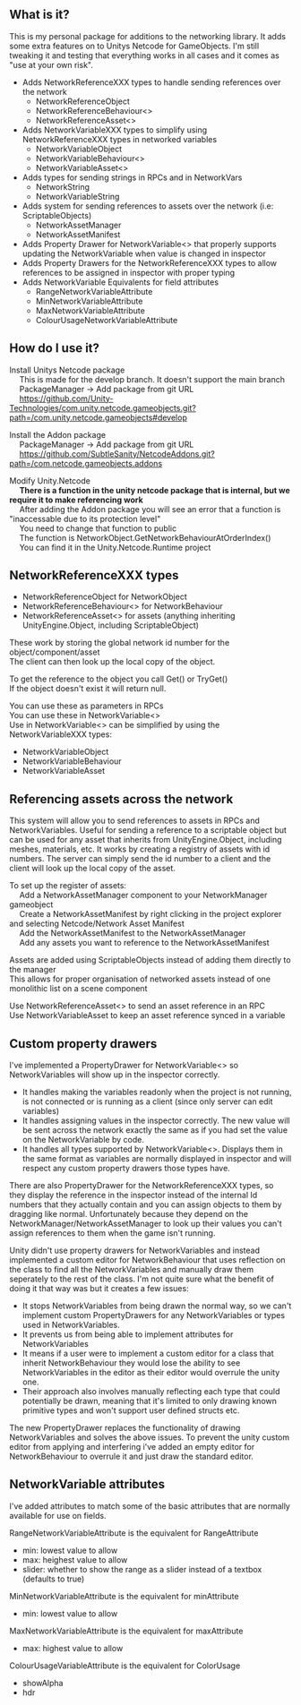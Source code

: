 ## What is it?  
This is my personal package for additions to the networking library. It adds some extra features on to Unitys Netcode for GameObjects. I'm still tweaking it and testing that everything works in all cases and it comes as "use at your own risk".  

- Adds NetworkReferenceXXX types to handle sending references over the network  
    - NetworkReferenceObject
    - NetworkReferenceBehaviour<>
    - NetworkReferenceAsset<>
- Adds NetworkVariableXXX types to simplify using NetworkReferenceXXX types in networked variables  
    - NetworkVariableObject
    - NetworkVariableBehaviour<>
    - NetworkVariableAsset<>
- Adds types for sending strings in RPCs and in NetworkVars
    - NetworkString
    - NetworkVariableString
- Adds system for sending references to assets over the network (i.e: ScriptableObjects)
    - NetworkAssetManager
    - NetworkAssetManifest  
- Adds Property Drawer for NetworkVariable<> that properly supports updating the NetworkVariable when value is changed in inspector  
- Adds Property Drawers for the NetworkReferenceXXX types to allow references to be assigned in inspector with proper typing  
- Adds NetworkVariable Equivalents for field attributes
    - RangeNetworkVariableAttribute
    - MinNetworkVariableAttribute
    - MaxNetworkVariableAttribute
    - ColourUsageNetworkVariableAttribute

## How do I use it?

Install Unitys Netcode package  
&emsp; This is made for the develop branch. It doesn't support the main branch  
&emsp; PackageManager -> Add package from git URL  
&emsp; https://github.com/Unity-Technologies/com.unity.netcode.gameobjects.git?path=/com.unity.netcode.gameobjects#develop  

Install the Addon package  
&emsp; PackageManager -> Add package from git URL  
&emsp; https://github.com/SubtleSanity/NetcodeAddons.git?path=/com.netcode.gameobjects.addons  

Modify Unity.Netcode  
&emsp; **There is a function in the unity netcode package that is internal, but we require it to make referencing work**  
&emsp; After adding the Addon package you will see an error that a function is "inaccessable due to its protection level"  
&emsp; You need to change that function to public  
&emsp; The function is NetworkObject.GetNetworkBehaviourAtOrderIndex()  
&emsp; You can find it in the Unity.Netcode.Runtime project  

## NetworkReferenceXXX types

- NetworkReferenceObject for NetworkObject
- NetworkReferenceBehaviour<> for NetworkBehaviour
- NetworkReferenceAsset<> for assets (anything inheriting UnityEngine.Object, including ScriptableObject)

These work by storing the global network id number for the object/component/asset  
The client can then look up the local copy of the object.  

To get the reference to the object you call Get() or TryGet()  
If the object doesn't exist it will return null.  

You can use these as parameters in RPCs  
You can use these in NetworkVariable<>  
Use in NetworkVariable<> can be simplified by using the NetworkVariableXXX types:  
- NetworkVariableObject
- NetworkVariableBehaviour
- NetworkVariableAsset

## Referencing assets across the network
This system will allow you to send references to assets in RPCs and NetworkVariables. Useful for sending a reference to a scriptable object but can be used for any asset that inherits from UnityEngine.Object, including meshes, materials, etc. It works by creating a registry of assets with id numbers. The server can simply send the id number to a client and the client will look up the local copy of the asset.

To set up the register of assets:  
&emsp; Add a NetworkAssetManager component to your NetworkManager gameobject  
&emsp; Create a NetworkAssetManifest by right clicking in the project explorer and selecting Netcode/Network Asset Manifest  
&emsp; Add the NetworkAssetManifest to the NetworkAssetManager  
&emsp; Add any assets you want to reference to the NetworkAssetManifest  

Assets are added using ScriptableObjects instead of adding them directly to the manager  
This allows for proper organisation of networked assets instead of one monolithic list on a scene component  

Use NetworkReferenceAsset<> to send an asset reference in an RPC    
Use NetworkVariableAsset to keep an asset reference synced in a variable

## Custom property drawers

I've implemented a PropertyDrawer for NetworkVariable<> so NetworkVariables will show up in the inspector correctly.  
 - It handles making the variables readonly when the project is not running, is not connected or is running as a client (since only server can edit variables)  
 - It handles assigning values in the inspector correctly. The new value will be sent across the network exactly the same as if you had set the value on the NetworkVariable by code.
 - It handles all types supported by NetworkVariable<>. Displays them in the same format as variables are normally displayed in inspector and will respect any custom property drawers those types have.

There are also PropertyDrawer for the NetworkReferenceXXX types, so they display the reference in the inspector instead of the internal Id numbers that they actually contain and you can assign objects to them by dragging like normal. Unfortunately because they depend on the NetworkManager/NetworkAssetManager to look up their values you can't assign references to them when the game isn't running.  

Unity didn't use property drawers for NetworkVariables and instead implemented a custom editor for NetworkBehaviour that uses reflection on the class to find all the NetworkVariables and manually draw them seperately to the rest of the class. I'm not quite sure what the benefit of doing it that way was but it creates a few issues:
 - It stops NetworkVariables from being drawn the normal way, so we can't implement custom PropertyDrawers for any NetworkVariables or types used in NetworkVariables. 
 - It prevents us from being able to implement attributes for NetworkVariables
 - It  means if a user were to implement a custom editor for a class that inherit NetworkBehaviour they would lose the ability to see NetworkVariables in the editor as their editor would overrule the unity one. 
 - Their approach also involves manually reflecting each type that could potentially be drawn, meaning that it's limited to only drawing known primitive types and won't support user defined structs etc.

The new PropertyDrawer replaces the functionality of drawing NetworkVariables and solves the above issues. To prevent the unity custom editor from applying and interfering i've added an empty editor for NetworkBehaviour to overrule it and just draw the standard editor.  

## NetworkVariable attributes

I've added attributes to match some of the basic attributes that are normally available for use on fields.

RangeNetworkVariableAttribute is the equivalent for RangeAttribute
- min: lowest value to allow
- max: heighest value to allow
- slider: whether to show the range as a slider instead of a textbox (defaults to true)    

MinNetworkVariableAttribute is the equivalent for minAttribute
- min: lowest value to allow

MaxNetworkVariableAttribute is the equivalent for maxAttribute
- max: highest value to allow

ColourUsageVariableAttribute is the equivalent for ColorUsage
- showAlpha
- hdr
